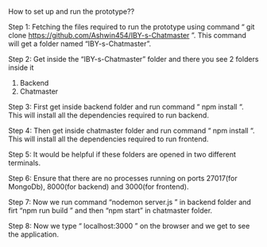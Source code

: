 
How to set up and run the prototype??


Step 1: Fetching the files required to run the prototype using command “ git clone https://github.com/Ashwin454/IBY-s-Chatmaster ”. This command will get a folder named “IBY-s-Chatmaster”.

Step 2: Get inside the “IBY-s-Chatmaster” folder and there you see 2 folders inside it
1)	Backend
2)	Chatmaster

Step 3: First get inside backend folder and run command “ npm install “. This will install all the dependencies required to run backend.

Step 4: Then get inside chatmaster folder and run command “ npm install “. This will install all the dependencies required to run frontend.

Step 5: It would be helpful if these folders are opened in two different terminals.

Step 6: Ensure that there are no processes running on ports 27017(for MongoDb), 8000(for backend) and 3000(for frontend). 

Step 7: Now we run command “nodemon server.js ” in backend folder and firt “npm run build ” and then “npm start” in chatmaster folder.

Step 8: Now we type “ localhost:3000 ” on the browser and we get to see the application.

